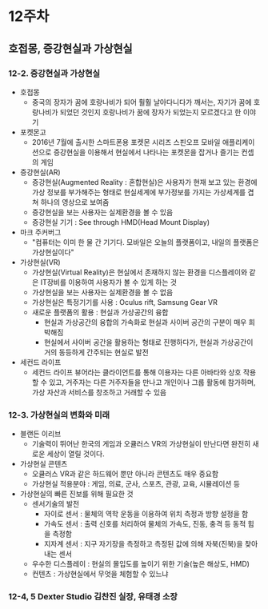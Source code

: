# 12주차



## 호접몽, 증강현실과 가상현실



### 12-2. 증강현실과 가상현실

- 호접몽
  - 중국의 장자가 꿈에 호랑나비가 되어 훨훨 날아다니다가 깨서는, 자기가 꿈에 호랑나비가 되었던 것인지 호랑나비가 꿈에 장자가 되었는지 모르겠다고 한 이야기
- 포켓몬고
  - 2016년 7월에 출시한 스마트폰용 포켓몬 시리즈 스핀오프 모바일 애플리케이션으로 증강현실을 이용해서 현실에서 나타나는 포켓몬을 잡거나 즐기는 컨셉의 게임
- 증강현실(AR)
  - 증강현실(Augmented Reality : 혼합현실)은 사용자가 현재 보고 있는 환경에 가상 정보를 부가해주는 형태로 현실세계에 부가정보를 가지는 가상세계를 겹쳐 하나의 영상으로 보여줌
  - 증강현실을 보는 사용자는 실제환경을 볼 수 있음
  - 증강현실 기기 : See through HMD(Head Mount Display)
- 마크 주커버그
  - "컴퓨터는 이미 한 물 간 기기다. 모바일은 오늘의 플랫폼이고, 내일의 플랫폼은 가상현실이다"
- 가상현실(VR)
  - 가상현실(Virtual Reality)은 현실에서 존재하지 않는 환경을 디스플레이와 같은 IT장비를 이용하여 사용자가 볼 수 있게 하는 것
  - 가상현실을 보는 사용자는 실제환경을 볼 수 없음
  - 가상현실은 특정기기를 사용 : Oculus rift, Samsung Gear VR
  - 새로운 플랫폼의 활용 : 현실과 가상공간의 융합
    - 현실과 가상공간의 융합의 가속화로 현실과 사이버 공간의 구분이 매우 희박해짐
    - 현실에서 사이버 공간을 활용하는 형태로 진행하다가, 현실과 가상공간이 거의 동등하게 간주되는 현실로 발전
- 세컨드 라이프
  - 세컨드 라이프 뷰어라는 클라이언트를 통해 이용자는 다른 아바타와 상호 작용할 수 있고, 거주자는 다른 거주자들을 만나고 개인이나 그룹 활동에 참가하며, 가상 자산과 서비스를 창조하고 거래할 수 있음

### 12-3. 가상현실의 변화와 미래

- 블랜든 이리브
  - 기술력이 뛰어난 한국의 게임과 오큘러스 VR의 가상현실이 만난다면 완전히 새로운 세상이 열릴 것이다.
- 가상현실 콘텐츠
  - 오큘러스 VR과 같은 하드웨어 뿐만 아니라 콘텐츠도 매우 중요함
  - 가상현실 적용분야 : 게임, 의료, 군사, 스포츠, 관광, 교육, 시뮬레이션 등
- 가상현실의 빠른 진보를 위해 필요한 것
  - 센서기술의 발전
    - 자이로 센서 : 물체의 역학 운동을 이용하여 위치 측정과 방향 설정을 함
    - 가속도 센서 : 출력 신호를 처리하여 물체의 가속도, 진동, 충격 등 동적 힘을 측정함
    - 지자계 센서 : 지구 자기장을 측정하고 측정된 값에 의해 자북(진북)을 찾아내는 센서
  - 우수한 디스플레이 : 현실의 몰입도를 높이기 위한 기술(높은 해상도, HMD)
  - 컨텐츠 : 가상현실에서 무엇을 체험할 수 있느냐

### 12-4, 5 Dexter Studio 김찬진 실장, 유태경 소장

